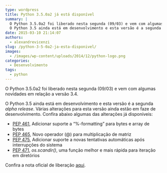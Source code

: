 ```yaml
---
type: wordpress
title: Python 3.5.0a2 já está disponível
summary: |
  O Python 3.5.0a2 foi liberado nesta segunda (09/03) e vem com algumas novidades em relação a versão 3.4.
  O Python 3.5 ainda está em desenvolvimento e esta versão é a segunda <em>alpha release</em>. Varias alterações para esta versão ainda estão em faze de desenvolvimento.
date: 2015-03-10 21:14:07
authors:
  - alexandrevicenzi
slug: /python-3-5-0a2-ja-esta-disponivel/
images:
  - /images/wp-content/uploads/2014/12/python-logo.png
categories:
  - Desenvolvimento
tags:
  - python
---
```


O Python 3.5.0a2 foi liberado nesta segunda (09/03) e vem com algumas novidades em relação a versão 3.4.

O Python 3.5 ainda está em desenvolvimento e esta versão é a segunda <em>alpha release</em>. Várias alterações para esta versão ainda estão em faze de desenvolvimento. Confira abaixo algumas das alterações já disponíveis:

<ul>
<li><a href="http://www.python.org/dev/peps/pep-0461" target="_blank">PEP 461</a>, Adicionar suporte a “%-formatting” para bytes e array de bytes</li>
<li><a href="http://www.python.org/dev/peps/pep-0465" target="_blank">PEP 465</a>, Novo operador (@) para multiplicação de matriz</li>
<li><a href="http://www.python.org/dev/peps/pep-0475" target="_blank">PEP 475</a>, Adicionar suporte a novas tentativas automáticas após interrupções do sistema</li>
<li><a href="http://www.python.org/dev/peps/pep-0471" target="_blank">PEP 471</a>, <em>os.scandir()</em>, uma função melhor e mais rápida para iteração em diretórios</li>
</ul>

Confira a nota oficial de liberação <a href="https://www.python.org/downloads/release/python-350a2/" target="_blank">aqui</a>.